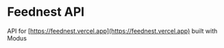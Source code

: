 # Feednest API

API for [https://feednest.vercel.app](https://feednest.vercel.app) built with Modus
